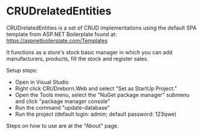 # CRUDrelatedEntities
CRUDrelatedEntities is a set of CRUD implementations using the default SPA template from ASP.NET Boilerplate found at:
https://aspnetboilerplate.com/Templates

It functions as a store's stock basic manager in which you can add manufacturers, products, fill the stock and register sales.

Setup steps:
- Open in Visual Studio
- Right click CRUDreborn.Web and select "Set as StartUp Project."
- Open the Tools menu, select the "NuGet package manager" submenu and click "package manager console"
- Run the command "update-database"
- Run the project (default login: admin; default password: 123qwe)

Steps on how to use are at the "About" page.
